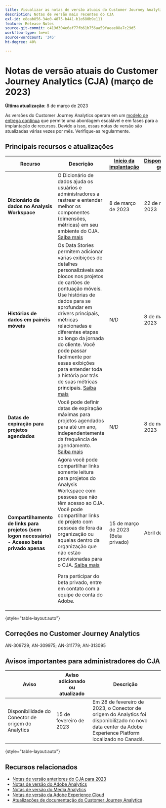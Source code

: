 ```yaml
---
title: Visualizar as notas de versão atuais do Customer Journey Analytics
description: Notas de versão mais recentes do CJA
exl-id: e8eab856-34e0-4875-b441-b1e680b9e111
feature: Release Notes
source-git-commit: c419d304e6af77fb61b756aa59faeae88a7c29d5
workflow-type: tm+mt
source-wordcount: '345'
ht-degree: 40%

---
```


# Notas de versão atuais do Customer Journey Analytics (CJA) (março de 2023)

**Última atualização**: 8 de março de 2023

As versões do Customer Journey Analytics operam em um [modelo de entrega contínua](releases.md) que permite uma abordagem escalável e em fases para a implantação de recursos. Devido a isso, essas notas de versão são atualizadas várias vezes por mês. Verifique-as regularmente.

## Principais recursos e atualizações

| Recurso | Descrição | [Início da implantação](/help/release-notes/releases.md) | [Disponibilidade geral](/help/release-notes/releases.md) |
| ----------- | ---------- | ----- | --- |
| **Dicionário de dados no Analysis Workspace** | O Dicionário de dados ajuda os usuários e administradores a rastrear e entender melhor os componentes (dimensões, métricas) em seu ambiente do CJA. [Saiba mais](/help/components/data-dictionary/data-dictionary-overview.md) | 8 de março de 2023 | 22 de março de 2023 |
| **Histórias de dados em painéis móveis** | Os Data Stories permitem adicionar várias exibições de detalhes personalizáveis aos blocos nos projetos de cartões de pontuação móveis. Use histórias de dados para se aprofundar em drivers principais, métricas relacionadas e diferentes etapas ao longo da jornada do cliente. Você pode passar facilmente por essas exibições para entender toda a história por trás de suas métricas principais. [Saiba mais](/help/mobile-app/create-scorecard.md#create-data-story) | N/D | 8 de março de 2023 |
| **Datas de expiração para projetos agendados** | Você pode definir datas de expiração máximas para projetos agendados para até um ano, independentemente da frequência de agendamento. [Saiba mais](/help/analysis-workspace/curate-share/t-schedule-report.md) | N/D | 8 de março de 2023 |
| **Compartilhamento de links para projetos (sem logon necessário) - Acesso beta privado apenas** | Agora você pode compartilhar links somente leitura para projetos do Analysis Workspace com pessoas que não têm acesso ao CJA. Você pode compartilhar links de projeto com pessoas de fora da organização ou aquelas dentro da organização que não estão provisionadas para o CJA. [Saiba mais](/help/analysis-workspace/curate-share/share-projects.md)<p>Para participar do beta privado, entre em contato com a equipe de conta do Adobe. | 15 de março de 2023 (Beta privado) | Abril de 2023 |

{style="table-layout:auto"}

## Correções no Customer Journey Analytics

AN-309729; AN-309975; AN-311779; AN-313095

## Avisos importantes para administradores do CJA

| Aviso | Aviso adicionado ou atualizado | Descrição |
| --- | --- | --- |
| Disponibilidade do Conector de origem do Analytics | 15 de fevereiro de 2023 | Em 28 de fevereiro de 2023, o Conector de origem do Analytics foi disponibilizado no novo data center da Adobe Experience Platform localizado no Canadá. |

{style="table-layout:auto"}

## Recursos relacionados

* [Notas de versão anteriores do CJA para 2023](/help/release-notes/2023.md)
* [Notas de versão do Adobe Analytics](https://experienceleague.adobe.com/docs/analytics/release-notes/latest.html?lang=pt-BR)
* [Notas de versão do Media Analytics](https://experienceleague.adobe.com/docs/media-analytics/using/additional-resources/release-notes.html?lang=pt-BR)
* [Notas de versão da Adobe Experience Cloud](https://experienceleague.adobe.com/docs/release-notes/experience-cloud/current.html?lang=pt-BR)
* [Atualizações de documentação do Customer Journey Analytics](/help/release-notes/doc-changes.md)
